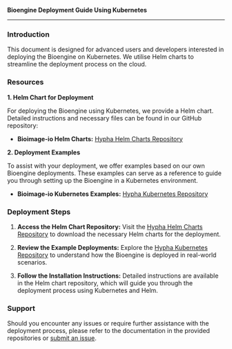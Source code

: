 **Bioengine Deployment Guide Using Kubernetes**

---

### Introduction

This document is designed for advanced users and developers interested in deploying the Bioengine on Kubernetes. We utilise Helm charts to streamline the deployment process on the cloud.

### Resources

**1. Helm Chart for Deployment**

For deploying the Bioengine using Kubernetes, we provide a Helm chart. Detailed instructions and necessary files can be found in our GitHub repository:

- **Bioimage-io Helm Charts:** [Hypha Helm Charts Repository](https://github.com/bioimage-io/hypha-helm-charts)

**2. Deployment Examples**

To assist with your deployment, we offer examples based on our own Bioengine deployments. These examples can serve as a reference to guide you through setting up the Bioengine in a Kubernetes environment.

- **Bioimage-io Kubernetes Examples:** [Hypha Kubernetes Repository](https://github.com/bioimage-io/hypha-k8s)

### Deployment Steps

1. **Access the Helm Chart Repository:**
   Visit the [Hypha Helm Charts Repository](https://github.com/bioimage-io/hypha-helm-charts) to download the necessary Helm charts for the deployment.

2. **Review the Example Deployments:**
   Explore the [Hypha Kubernetes Repository](https://github.com/bioimage-io/hypha-k8s) to understand how the Bioengine is deployed in real-world scenarios.

3. **Follow the Installation Instructions:**
   Detailed instructions are available in the Helm chart repository, which will guide you through the deployment process using Kubernetes and Helm.

### Support

Should you encounter any issues or require further assistance with the deployment process, please refer to the documentation in the provided repositories or [submit an issue](https://github.com/bioimage-io/bioengine/issues).

